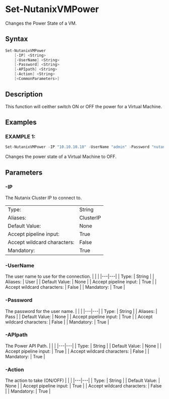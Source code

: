 # Set-NutanixVMPower

Changes the Power State of a VM.

## Syntax

```PowerShell
Set-NutanixVMPower
    [-IP] <String>
    [-UserName] <String>
    [-Password] <String>
    [-APIpath] <String>
    [-Action] <String>
    [<CommonParameters>]
```

## Description

This function will ceither switch ON or OFF the power for a Virtual Machine.

## Examples

### EXAMPLE 1:

```PowerShell
Set-NutanixVMPower -IP "10.10.10.10" -UserName "admin" -Password "nutanix" -APIPath "power" -Action "OFF"
```

Changes the power state of a Virtual Machine to OFF.

## Parameters

### -IP

The Nutanix Cluster IP to connect to.

|  | |
|---|---|
| Type:    | String |
| Aliases: | ClusterIP |
| Default Value: | None |
| Accept pipeline input: | True |
| Accept wildcard characters: | False |
| Mandatory: | True |

### -UserName

The user name to use for the connection.
|  | |
|---|---|
| Type:    | String |
| Aliases: | User |
| Default Value: | None |
| Accept pipeline input: | True |
| Accept wildcard characters: | False |
| Mandatory: | True |

### -Password

The password for the user name.
|  | |
|---|---|
| Type:    | String |
| Aliases: | Pass |
| Default Value: | None |
| Accept pipeline input: | True |
| Accept wildcard characters: | False |
| Mandatory: | True |

### -APIpath

The Power API Path.
|  | |
|---|---|
| Type:    | String |
| Default Value: | None |
| Accept pipeline input: | True |
| Accept wildcard characters: | False |
| Mandatory: | True |

### -Action

The action to take (ON/OFF)
|  | |
|---|---|
| Type:    | String |
| Default Value: | None |
| Accept pipeline input: | True |
| Accept wildcard characters: | False |
| Mandatory: | True |
